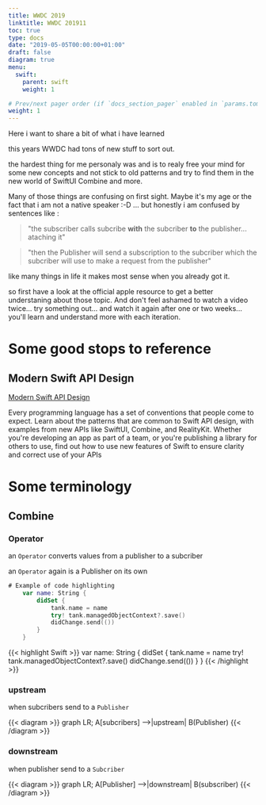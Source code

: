 ```yaml
---
title: WWDC 2019
linktitle: WWDC 201911
toc: true
type: docs
date: "2019-05-05T00:00:00+01:00"
draft: false
diagram: true
menu:
  swift:
    parent: swift
    weight: 1

# Prev/next pager order (if `docs_section_pager` enabled in `params.toml`)
weight: 1
---
```


Here i want to share a bit of what i have learned 

this years WWDC had tons of new stuff to sort out.

the hardest thing for me personaly was and is to realy free your mind for some new concepts and not stick to old patterns and try to find them in the new world of SwiftUI Combine and more.

Many of those things are confusing on first sight. Maybe it's my age or the fact that i am not a native speaker :-D ... but honestly i am confused by sentences like :

> "the subscriber calls subcribe **with** the subcriber **to** the publisher... ataching it"

> "then the Publisher will send a subscription to the subcriber which the subcriber will use to make a request from the publisher"

like many things in life it makes most sense when you already got it.

so first have a look at the official apple resource to get a better understaning about those topic. And don't feel ashamed to watch a video twice... try something out... and watch it again after one or two weeks... you'll learn and understand more with each iteration.

# Some good stops to reference

## Modern Swift API Design

[Modern Swift API Design](https://developer.apple.com/videos/play/wwdc2019/415/)

Every programming language has a set of conventions that people come to expect. Learn about the patterns that are common to Swift API design, with examples from new APIs like SwiftUI, Combine, and RealityKit. Whether you're developing an app as part of a team, or you're publishing a library for others to use, find out how to use new features of Swift to ensure clarity and correct use of your APIs

# Some terminology

## Combine

### Operator

an `Operator` converts values from a publisher to a subcriber

an `Operator` again is a Publisher on its own

```swift
# Example of code highlighting
    var name: String {
        didSet {
            tank.name = name
            try! tank.managedObjectContext?.save()
            didChange.send(())
        }
    }
```

{{< highlight Swift >}}
    var name: String {
        didSet {
            tank.name = name
            try! tank.managedObjectContext?.save()
            didChange.send(())
        }
    }
{{< /highlight >}}

### upstream

when subcribers send to a `Publisher`

{{< diagram >}}
graph LR;
    A[subcribers] -->|upstream| B(Publisher)
{{< /diagram >}}


### downstream

when publisher send to a `Subcriber`

{{< diagram >}}
graph LR;
    A[Publisher] -->|downstream| B(subscriber)
{{< /diagram >}}
